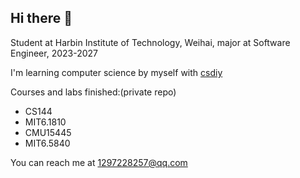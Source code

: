 ## Hi there 👋

Student at Harbin Institute of Technology, Weihai, major at Software Engineer, 2023-2027

I'm learning computer science by myself with [csdiy](https://csdiy.wiki/)

Courses and labs finished:(private repo)
- CS144
- MIT6.1810
- CMU15445
- MIT6.5840

You can reach me at 1297228257@qq.com

<!--
**copicomi/copicomi** is a ✨ _special_ ✨ repository because its `README.md` (this file) appears on your GitHub profile.

Here are some ideas to get you started:

- 🔭 I’m currently working on ...
- 🌱 I’m currently learning ...
- 👯 I’m looking to collaborate on ...
- 🤔 I’m looking for help with ...
- 💬 Ask me about ...
- 📫 How to reach me: ...
- 😄 Pronouns: ...
- ⚡ Fun fact: ...
-->
